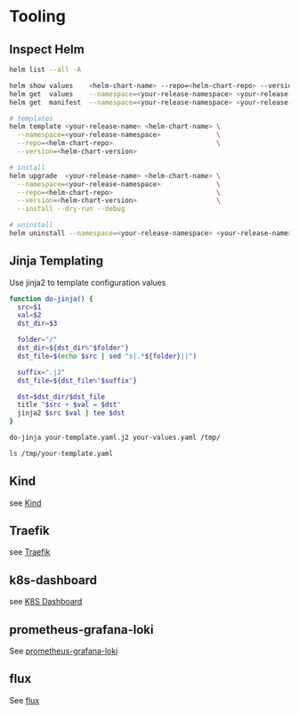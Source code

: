 # Tooling

## Inspect Helm

  ```bash
  helm list --all -A

  helm show values    <helm-chart-name> --repo=<helm-chart-repo> --version=<helm-chart-version>
  helm get  values    --namespace=<your-release-namespace> <your-release-name> --all
  helm get  manifest  --namespace=<your-release-namespace> <your-release-name>

  # templates
  helm template <your-release-name> <helm-chart-name> \
    --namespace=<your-release-namespace>              \
    --repo=<helm-chart-repo>                          \
    --version=<helm-chart-version> 

  # install
  helm upgrade  <your-release-name> <helm-chart-name> \
    --namespace=<your-release-namespace>              \
    --repo=<helm-chart-repo>                          \
    --version=<helm-chart-version>                    \
    --install --dry-run --debug

  # uninstall
  helm uninstall --namespace=<your-release-namespace> <your-release-name>
  ```

## Jinja Templating

Use jinja2 to template configuration values

```bash
function do-jinja() {
  src=$1 
  val=$2
  dst_dir=$3

  folder="/"
  dst_dir=${dst_dir%"$folder"}
  dst_file=$(echo $src | sed "s|.*${folder}||")

  suffix=".j2"
  dst_file=${dst_file%"$suffix"}

  dst=$dst_dir/$dst_file
  title "$src + $val = $dst"
  jinja2 $src $val | tee $dst
}

do-jinja your-template.yaml.j2 your-values.yaml /tmp/

ls /tmp/your-template.yaml
```

## Kind

see [Kind](kind/README.md)

## Traefik

see [Traefik](traefik/README.md)

## k8s-dashboard

see [K8S Dashboard](k8s-dashboard/README.md)

## prometheus-grafana-loki

See [prometheus-grafana-loki](prometheus-grafana-loki/README.md)

## flux

See [flux](flux/README.md)
